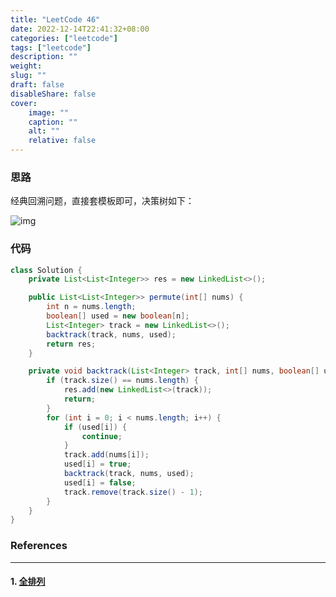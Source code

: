 ```yaml
---
title: "LeetCode 46"
date: 2022-12-14T22:41:32+08:00
categories: ["leetcode"]
tags: ["leetcode"]
description: ""
weight:
slug: ""
draft: false
disableShare: false
cover:
    image: ""
    caption: ""
    alt: ""
    relative: false
---
```


### 思路

经典回溯问题，直接套模板即可，决策树如下：

![img](https://labuladong.gitee.io/algo/images/backtracking/3.jpg)

### 代码

```java
class Solution {
    private List<List<Integer>> res = new LinkedList<>();

    public List<List<Integer>> permute(int[] nums) {
        int n = nums.length;
        boolean[] used = new boolean[n];
        List<Integer> track = new LinkedList<>();
        backtrack(track, nums, used);
        return res;
    }

    private void backtrack(List<Integer> track, int[] nums, boolean[] used) {
        if (track.size() == nums.length) {
            res.add(new LinkedList<>(track));
            return;
        }
        for (int i = 0; i < nums.length; i++) {
            if (used[i]) {
                continue;
            }
            track.add(nums[i]);
            used[i] = true;
            backtrack(track, nums, used);
            used[i] = false;
            track.remove(track.size() - 1);
        }
    }
}
```

### References

---

#### 1. [全排列](https://leetcode.cn/problems/permutations/)
